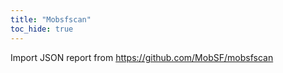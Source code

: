 ```yaml
---
title: "Mobsfscan"
toc_hide: true
---
```

Import JSON report from <https://github.com/MobSF/mobsfscan>
